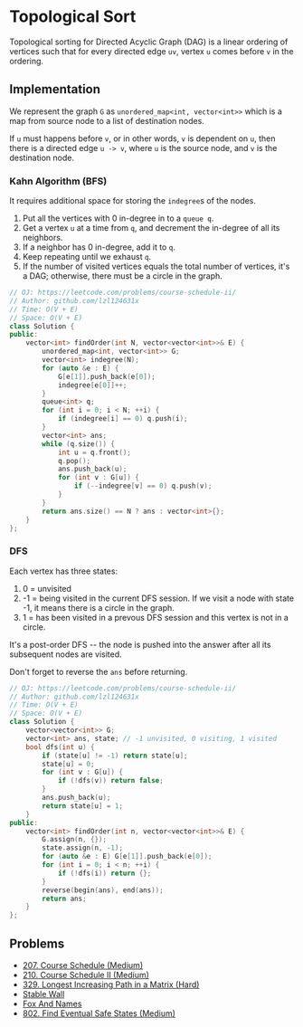 # Topological Sort

Topological sorting for Directed Acyclic Graph \(DAG\) is a linear ordering of vertices such that for every directed edge `uv`, vertex `u` comes before `v` in the ordering.

## Implementation

We represent the graph `G` as `unordered_map<int, vector<int>>` which is a map from source node to a list of destination nodes.

If `u` must happens before `v`, or in other words, `v` is dependent on `u`, then there is a directed edge `u -> v`, where `u` is the source node, and `v` is the destination node.

### Kahn Algorithm \(BFS\)

It requires additional space for storing the `indegree`s of the nodes.

1. Put all the vertices with 0 in-degree in to a `queue q`.
2. Get a vertex `u` at a time from `q`, and decrement the in-degree of all its neighbors.
3. If a neighbor has 0 in-degree, add it to `q`.
4. Keep repeating until we exhaust `q`.
5. If the number of visited vertices equals the total number of vertices, it's a DAG; otherwise, there must be a circle in the graph.

```cpp
// OJ: https://leetcode.com/problems/course-schedule-ii/
// Author: github.com/lzl124631x
// Time: O(V + E)
// Space: O(V + E)
class Solution {
public:
    vector<int> findOrder(int N, vector<vector<int>>& E) {
        unordered_map<int, vector<int>> G;
        vector<int> indegree(N);
        for (auto &e : E) {
            G[e[1]].push_back(e[0]);
            indegree[e[0]]++;
        }
        queue<int> q;
        for (int i = 0; i < N; ++i) {
            if (indegree[i] == 0) q.push(i);
        }
        vector<int> ans;
        while (q.size()) {
            int u = q.front();
            q.pop();
            ans.push_back(u);
            for (int v : G[u]) {
                if (--indegree[v] == 0) q.push(v);
            }
        }
        return ans.size() == N ? ans : vector<int>{};
    }
};
```

### DFS

Each vertex has three states:

1. 0 =  unvisited
2. -1 = being visited in the current DFS session. If we visit a node with state -1, it means there is a circle in the graph.
3. 1 = has been visited in a prevous DFS session and this vertex is not in a circle.

It's a post-order DFS -- the node is pushed into the answer after all its subsequent nodes are visited.

Don't forget to reverse the `ans` before returning.

```cpp
// OJ: https://leetcode.com/problems/course-schedule-ii/
// Author: github.com/lzl124631x
// Time: O(V + E)
// Space: O(V + E)
class Solution {
    vector<vector<int>> G;
    vector<int> ans, state; // -1 unvisited, 0 visiting, 1 visited
    bool dfs(int u) {
        if (state[u] != -1) return state[u];
        state[u] = 0;
        for (int v : G[u]) {
            if (!dfs(v)) return false;
        }
        ans.push_back(u);
        return state[u] = 1;
    }
public:
    vector<int> findOrder(int n, vector<vector<int>>& E) {
        G.assign(n, {});
        state.assign(n, -1);
        for (auto &e : E) G[e[1]].push_back(e[0]);
        for (int i = 0; i < n; ++i) {
            if (!dfs(i)) return {};
        }
        reverse(begin(ans), end(ans));
        return ans;
    }
};
```

## Problems

* [207. Course Schedule \(Medium\)](https://leetcode.com/problems/course-schedule/)
* [210. Course Schedule II \(Medium\)](https://leetcode.com/problems/course-schedule-ii/)
* [329. Longest Increasing Path in a Matrix \(Hard\)](https://leetcode.com/problems/longest-increasing-path-in-a-matrix/)
* [Stable Wall](https://codingcompetitions.withgoogle.com/kickstart/round/000000000019ff43/00000000003379bb)
* [Fox And Names](https://codeforces.com/contest/510/problem/C)
* [802. Find Eventual Safe States (Medium)](https://leetcode.com/problems/find-eventual-safe-states/)
